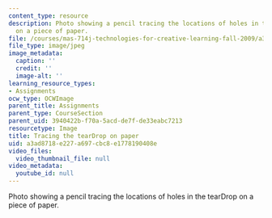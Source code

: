 ```yaml
---
content_type: resource
description: Photo showing a pencil tracing the locations of holes in the tearDrop
  on a piece of paper.
file: /courses/mas-714j-technologies-for-creative-learning-fall-2009/a3ad8718e227a697cbc8e1778190408e_Image4.jpg
file_type: image/jpeg
image_metadata:
  caption: ''
  credit: ''
  image-alt: ''
learning_resource_types:
- Assignments
ocw_type: OCWImage
parent_title: Assignments
parent_type: CourseSection
parent_uid: 3940422b-f70a-5acd-de7f-de33eabc7213
resourcetype: Image
title: Tracing the tearDrop on paper
uid: a3ad8718-e227-a697-cbc8-e1778190408e
video_files:
  video_thumbnail_file: null
video_metadata:
  youtube_id: null
---
```

Photo showing a pencil tracing the locations of holes in the tearDrop on a piece of paper.

